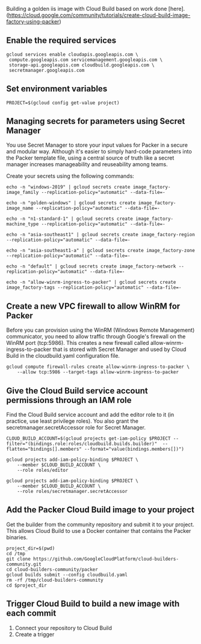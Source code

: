 Building a golden iis image with Cloud Build based on work done [here].(https://cloud.google.com/community/tutorials/create-cloud-build-image-factory-using-packer)
## Enable the required services

    gcloud services enable cloudapis.googleapis.com \
     compute.googleapis.com servicemanagement.googleapis.com \
     storage-api.googleapis.com cloudbuild.googleapis.com \
     secretmanager.googleapis.com

## Set environment variables

    PROJECT=$(gcloud config get-value project)

## Managing secrets for parameters using Secret Manager
You use Secret Manager to store your input values for Packer in a secure and modular way. Although it's easier to simply hard-code parameters into the Packer template file, using a central source of truth like a secret manager increases manageability and reuseability among teams.

Create your secrets using the following commands:

    echo -n "windows-2019" | gcloud secrets create image_factory-image_family --replication-policy="automatic" --data-file=-

    echo -n "golden-windows" | gcloud secrets create image_factory-image_name --replication-policy="automatic" --data-file=-

    echo -n "n1-standard-1" | gcloud secrets create image_factory-machine_type --replication-policy="automatic" --data-file=-

    echo -n "asia-southeast1" | gcloud secrets create image_factory-region --replication-policy="automatic" --data-file=-

    echo -n "asia-southeast1-a" | gcloud secrets create image_factory-zone --replication-policy="automatic" --data-file=-

    echo -n "default" | gcloud secrets create image_factory-network --replication-policy="automatic" --data-file=-

    echo -n "allow-winrm-ingress-to-packer" | gcloud secrets create image_factory-tags --replication-policy="automatic" --data-file=-

## Create a new VPC firewall to allow WinRM for Packer
Before you can provision using the WinRM (Windows Remote Management) communicator, you need to allow traffic through Google's firewall on the WinRM port (tcp:5986). This creates a new firewall called allow-winrm-ingress-to-packer that is stored with Secret Manager and used by Cloud Build in the cloudbuild.yaml configuration file.

    gcloud compute firewall-rules create allow-winrm-ingress-to-packer \
        --allow tcp:5986 --target-tags allow-winrm-ingress-to-packer

## Give the Cloud Build service account permissions through an IAM role
Find the Cloud Build service account and add the editor role to it (in practice, use least privilege roles). You also grant the secretmanager.secretAccessor role for Secret Manager.

    CLOUD_BUILD_ACCOUNT=$(gcloud projects get-iam-policy $PROJECT --filter="(bindings.role:roles/cloudbuild.builds.builder)"  --flatten="bindings[].members" --format="value(bindings.members[])")

    gcloud projects add-iam-policy-binding $PROJECT \
        --member $CLOUD_BUILD_ACCOUNT \
        --role roles/editor

    gcloud projects add-iam-policy-binding $PROJECT \
        --member $CLOUD_BUILD_ACCOUNT \
        --role roles/secretmanager.secretAccessor

## Add the Packer Cloud Build image to your project
Get the builder from the community repository and submit it to your project. This allows Cloud Build to use a Docker container that contains the Packer binaries.

    project_dir=$(pwd)
    cd /tmp
    git clone https://github.com/GoogleCloudPlatform/cloud-builders-community.git
    cd cloud-builders-community/packer
    gcloud builds submit --config cloudbuild.yaml
    rm -rf /tmp/cloud-builders-community
    cd $project_dir

## Trigger Cloud Build to build a new image with each commit

1. Connect your repository to Cloud Build
1. Create a trigger
